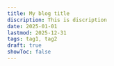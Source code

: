 ```yaml
---
title: My blog title
discription: This is discription
date: 2025-01-01
lastmod: 2025-12-31
tags: tag1, tag2
draft: true
showToc: false
---
```


